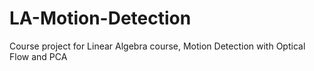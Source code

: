 # LA-Motion-Detection
Course project for Linear Algebra course, Motion Detection with Optical Flow and PCA
